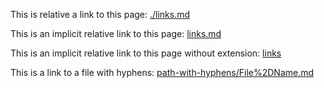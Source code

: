 This is relative a link to this page: [./links.md](./links.md)

This is an implicit relative link to this page: [links.md](links.md)

This is an implicit relative link to this page without extension: [links](links)

This is a link to a file with hyphens: [path-with-hyphens/File%2DName.md](path-with-hyphens/File%2DName.md)
